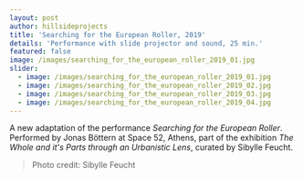 ```yaml
---
layout: post
author: hillsideprojects
title: 'Searching for the European Roller, 2019'
details: 'Performance with slide projector and sound, 25 min.'
featured: false
image: /images/searching_for_the_european_roller_2019_01.jpg
slider:
  - image: /images/searching_for_the_european_roller_2019_01.jpg
  - image: /images/searching_for_the_european_roller_2019_02.jpg
  - image: /images/searching_for_the_european_roller_2019_03.jpg
  - image: /images/searching_for_the_european_roller_2019_04.jpg
---
```

A new adaptation of the performance _Searching for the European Roller_. Performed by Jonas Böttern at Space 52, Athens, part of the exhibition _The Whole and it's Parts through an Urbanistic Lens_, curated by Sibylle Feucht.

> Photo credit: Sibylle Feucht
